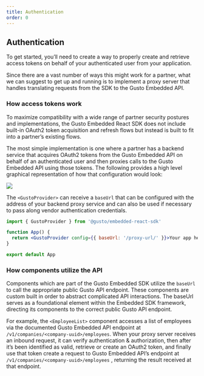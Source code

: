 ```yaml
---
title: Authentication
order: 0
---
```


## Authentication

To get started, you’ll need to create a way to properly create and retrieve access tokens on behalf of your authenticated user from your application.

Since there are a vast number of ways this might work for a partner, what we can suggest to get up and running is to implement a proxy server that handles translating requests from the SDK to the Gusto Embedded API.

### How access tokens work

To maximize compatibility with a wide range of partner security postures and implementations, the Gusto Embedded React SDK does not include built-in OAuth2 token acquisition and refresh flows but instead is built to fit into a partner’s existing flows.

The most simple implementation is one where a partner has a backend service that acquires OAuth2 tokens from the Gusto Embedded API on behalf of an authenticated user and then proxies calls to the Gusto Embedded API using those tokens. The following provides a high level graphical representation of how that configuration would look:

![](https://files.readme.io/161c4c0c0952486a811a18c71d959a8bd74ca4884f2fc1abe39737c988f3a05f-image.png)

The `<GustoProvider>` can receive a `baseUrl` that can be configured with the address of your backend proxy service and can also be used if necessary to pass along vendor authentication credentials.

```jsx react
import { GustoProvider } from '@gusto/embedded-react-sdk'

function App() {
  return <GustoProvider config={{ baseUrl: '/proxy-url/' }}>Your app here!</GustoProvider>
}

export default App
```

### How components utilize the API

Components which are part of the Gusto Embedded SDK utilize the `baseUrl` to call the appropriate public Gusto API endpoint. These components are custom built in order to abstract complicated API interactions. The baseUrl serves as a foundational element within the Embedded SDK framework, directing its components to the correct public Gusto API endpoint.

For example, the `<EmployeeList>` component accesses a list of employees via the documented Gusto Embedded API endpoint at `/v1/companies/<company-uuid>/employees`. When your proxy server receives an inbound request, it can verify authentication & authorization, then after it’s been identified as valid, retrieve or create an OAuth2 token, and finally use that token create a request to Gusto Embedded API’s endpoint at `/v1/companies/<company-uuid>/employees` , returning the result received at that endpoint.
